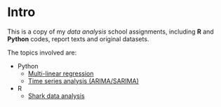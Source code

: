 # Intro
This is a copy of my *data analysis* school assignments, including **R** and **Python** codes, report texts and original datasets.  
  
The topics involved are:
- Python
  - [Multi-linear regression](https://github.com/yhuuc/data_analysis/blob/main/python/insurance%20%26%20house%20(multilinear%20regression).ipynb)
  - [Time series analysis (ARIMA/SARIMA)](https://github.com/yhuuc/data_analysis/blob/main/python/Time%20series%20(CO2%20emission).ipynb)
- R
  - [Shark data analysis]()
